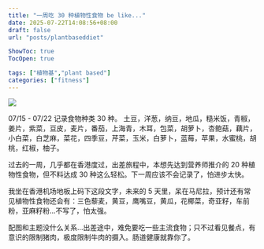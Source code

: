 ```yaml
---
title: "一周吃 30 种植物性食物 be like..."
date: 2025-07-22T14:08:56+08:00
draft: false
url: "posts/plantbaseddiet"

ShowToc: true
TocOpen: true

tags: ["植物基","plant based"]
categories: ["fitness"]
---
```


![](/img/hkbreakfast.jpeg)



07/15 - 07/22 记录食物种类 30 种。
土豆，洋葱，纳豆，地瓜，糙米饭，青椒，姜片，紫菜，豆皮，麦片，番茄，上海青，木耳，包菜，胡萝卜，杏鲍菇，藕片，小白菜，白芝麻，菜花，四季豆，芹菜，玉米，白萝卜，蓝莓，苹果，水蜜桃，胡桃，红椒，柚子。

过去的一周，几乎都在香港度过，出差旅程中，本想先达到营养师推介的 20 种植物性食物，但不料达成 30 种这么轻松。下一周应该不会记录了，怕进步太快。

我坐在香港机场地板上码下这段文字，未来的 5 天里，呆在马尼拉，预计还有常见植物性食物还会有：三色藜麦，黄豆，鹰嘴豆，黄瓜，花椰菜，奇亚籽，车前粉，亚麻籽粉...不写了，怕太强。

配图和主题没什么关系...出差途中，难免要吃一些主流食物；只不过看见餐点，有意识的限制猪肉，极度限制牛肉的摄入。肠道健康就靠你了。